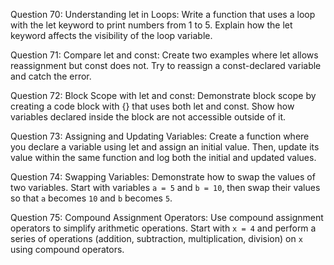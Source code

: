 Question 70: Understanding let in Loops: Write a function that uses a loop with the let keyword to print numbers from 1 to 5. Explain how the let keyword affects the visibility of the loop variable.

Question 71: Compare let and const: Create two examples where let allows reassignment but const does not. Try to reassign a const-declared variable and catch the error.

Question 72: Block Scope with let and const: Demonstrate block scope by creating a code block with {} that uses both let and const. Show how variables declared inside the block are not accessible outside of it.

Question 73: Assigning and Updating Variables: Create a function where you declare a variable using let and assign an initial value. Then, update its value within the same function and log both the initial and updated values.

Question 74: Swapping Variables: Demonstrate how to swap the values of two variables. Start with variables `a = 5` and `b = 10`, then swap their values so that `a` becomes `10` and `b` becomes `5`.

Question 75: Compound Assignment Operators: Use compound assignment operators to simplify arithmetic operations. Start with `x = 4` and perform a series of operations (addition, subtraction, multiplication, division) on `x` using compound operators.
